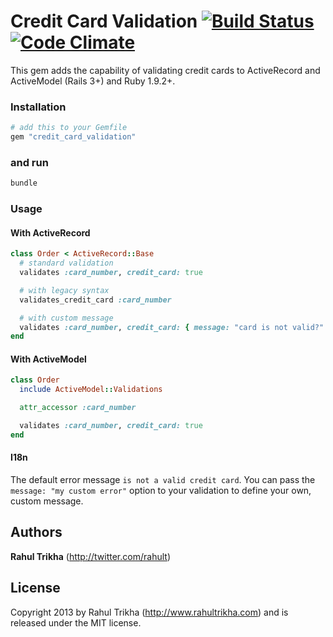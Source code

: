 # Credit Card Validation [![Build Status](https://travis-ci.org/rahult/credit_card_validation.png?branch=master)](https://travis-ci.org/rahult/credit_card_validation)  [![Code Climate](https://codeclimate.com/github/rahult/credit_card_validation.png)](https://codeclimate.com/github/rahult/credit_card_validation)

This gem adds the capability of validating credit cards to ActiveRecord and ActiveModel (Rails 3+) and Ruby 1.9.2+.

### Installation

```ruby
# add this to your Gemfile
gem "credit_card_validation"
```

### and run

```ruby
bundle
```

### Usage

#### With ActiveRecord

```ruby
class Order < ActiveRecord::Base
  # standard validation
  validates :card_number, credit_card: true

  # with legacy syntax
  validates_credit_card :card_number

  # with custom message
  validates :card_number, credit_card: { message: "card is not valid?" }
end
```

#### With ActiveModel

```ruby
class Order
  include ActiveModel::Validations

  attr_accessor :card_number

  validates :card_number, credit_card: true
end
```

#### I18n

The default error message `is not a valid credit card`.
You can pass the `message: "my custom error"` option to your validation to define your own, custom message.

## Authors

**Rahul Trikha** (<http://twitter.com/rahult>)

## License
Copyright 2013 by Rahul Trikha (<http://www.rahultrikha.com>) and is released under the MIT license.
